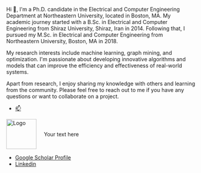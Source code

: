 Hi 👋, I'm a Ph.D. candidate in the Electrical and Computer Engineering Department at Northeastern University, located in Boston, MA. My academic journey started with a B.Sc. in Electrical and Computer Engineering from Shiraz University, Shiraz, Iran in 2014. Following that, I pursued my M.Sc. in Electrical and Computer Engineering from Northeastern University, Boston, MA in 2018.

My research interests include machine learning, graph mining, and optimization. I'm passionate about developing innovative algorithms and models that can improve the efficiency and effectiveness of real-world systems.

Apart from research, I enjoy sharing my knowledge with others and learning from the community. Please feel free to reach out to me if you have any questions or want to collaborate on a project.


- [📫](sh.kimia124@gmail.com)
<ul style="list-style-type: none; padding: 0;">
  <li style="display: flex; align-items: center; margin-bottom: 10px;">
    <img src="[](https://github.com/shayestehfard/shayestehfard/blob/main/google-scholar4372.jpg)" alt="Logo" width="80" height="80" style="margin-right: 20px; vertical-align: middle;">
    <span style="vertical-align: middle;">Your text here</span>
  </li>
</ul>

- [Google Scholar Profile](https://scholar.google.com/citations?user=KDDHIEIAAAAJ&hl=en)
- [Linkedin](https://www.linkedin.com/in/kimia-shayestehfard-5814a775/)




